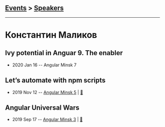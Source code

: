 ## [Events](../README.md) > [Speakers](../speakers.md)
---

# Константин Маликов

## Ivy potential in Anguar 9. The enabler
- 2020 Jan 16 -- Angular Minsk 7    
## Let’s automate with npm scripts
- 2019 Nov 12 -- [Angular Minsk 5](https://www.youtube.com/watch?v=3EXMW5565IY)  | [:notebook:](https://drive.google.com/file/d/1kUaY1DrJdK50ZbjQ0RZ5hlG58Lh7pXmA/view)  
## Angular Universal Wars
- 2019 Sep 17 -- [Angular Minsk 3](https://www.youtube.com/watch?v=GAKsNdK8Q9Q)  | [:notebook:](https://drive.google.com/file/d/1LUixBgI6Q_syLBsdqMC5GZPtrZc1C6dn)  

